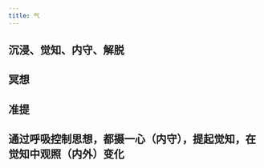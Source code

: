 ```yaml
---
title: 气
---
```


## **沉浸、觉知、内守、解脱**

## 冥想

## 准提

## 通过**呼吸**控制思想，都摄一心（**内守**），提起**觉知**，在觉知中观照（内外）变化
